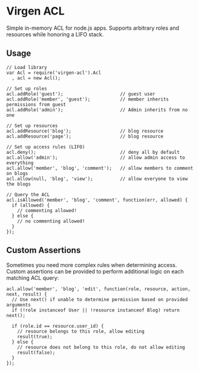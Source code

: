 Virgen ACL
==========

Simple in-memory ACL for node.js apps. Supports arbitrary roles and resources
while honoring a LIFO stack.

Usage
-----

    // Load library
    var Acl = require('virgen-acl').Acl
      , acl = new Acl();

    // Set up roles
    acl.addRole('guest');                     // guest user
    acl.addRole('member', 'guest');           // member inherits permissions from guest
    acl.addRole('admin');                     // Admin inherits from no one

    // Set up resources
    acl.addResource('blog');                  // blog resource
    acl.addResource('page');                  // blog resource

    // Set up access rules (LIFO)
    acl.deny();                               // deny all by default
    acl.allow('admin');                       // allow admin access to everything
    acl.allow('member', 'blog', 'comment');   // allow members to comment on blogs
    acl.allow(null, 'blog', 'view');          // allow everyone to view the blogs

    // Query the ACL
    acl.isAllowed('member', 'blog', 'comment', function(err, allowed) {
      if (allowed) {
        // commenting allowed!
      } else {
        // no commenting allowed!
      }
    });

Custom Assertions
-----------------

Sometimes you need more complex rules when determining access. Custom
assertions can be provided to perform additional logic on each matching
ACL query:

    acl.allow('member', 'blog', 'edit', function(role, resource, action, next, result) {
      // Use next() if unable to determine permission based on provided arguments
      if (!role instanceof User || !resource instanceof Blog) return next();

      if (role.id == resource.user_id) {
        // resource belongs to this role, allow editing
        result(true);
      } else {
        // resource does not belong to this role, do not allow editing
        result(false);
      }
    });